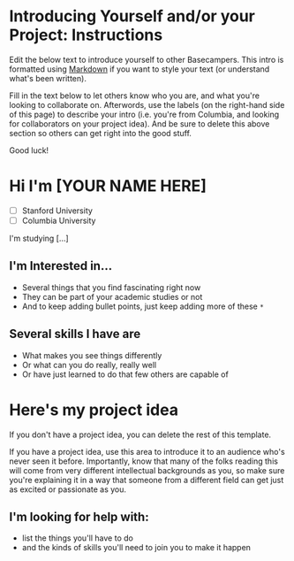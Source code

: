 # Introducing Yourself and/or your Project: Instructions
Edit the below text to introduce yourself to other Basecampers. This intro is formatted using [Markdown](https://guides.github.com/features/mastering-markdown/) if you want to style your text (or understand what's been written).

Fill in the text below to let others know who you are, and what you're looking to collaborate on. Afterwords, use the labels (on the right-hand side of this page) to describe your intro (i.e. you're from Columbia, and looking for collaborators on your project idea). And be sure to delete this above section so others can get right into the good stuff.

Good luck!

# Hi I'm [YOUR NAME HERE]
* [ ] Stanford University
* [ ] Columbia University

I'm studying [...]

## I'm Interested in...
* Several things that you find fascinating right now
* They can be part of your academic studies or not
* And to keep adding bullet points, just keep adding more of these `*`

## Several skills I have are
* What makes you see things differently
* Or what can you do really, really well
* Or have just learned to do that few others are capable of

# Here's my project idea
If you don't have a project idea, you can delete the rest of this template.

If you have a project idea, use this area to introduce it to an audience who's never seen it before. Importantly, know that many of the folks reading this will come from very different intellectual backgrounds as you, so make sure you're explaining it in a way that someone from a different field can get just as excited or passionate as you.

## I'm looking for help with:
* list the things you'll have to do
* and the kinds of skills you'll need to join you to make it happen
